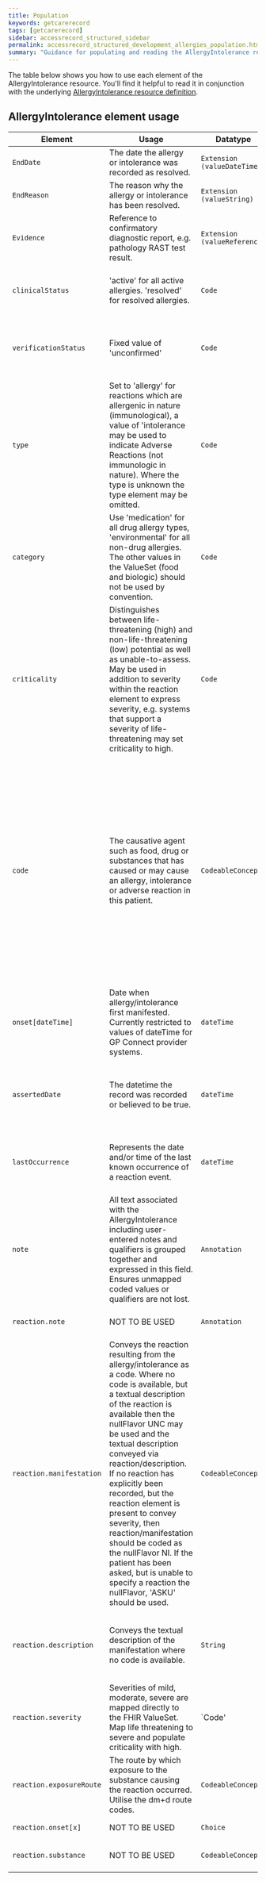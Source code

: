 ```yaml
---
title: Population
keywords: getcarerecord
tags: [getcarerecord]
sidebar: accessrecord_structured_sidebar
permalink: accessrecord_structured_development_allergies_population.html
summary: "Guidance for populating and reading the AllergyIntolerance resource"
---
```


The table below shows you how to use each element of the AllergyIntolerance resource. You'll find it helpful to read it in conjunction with the underlying [AllergyIntolerance resource definition](https://fhir.nhs.uk/STU3/StructureDefinition/CareConnect-GPC-AllergyIntolerance-1).

## AllergyIntolerance element usage ##

Element | Usage | Datatype | Optionality | Guidance 
-------|--------|----------|:-----------:|------------------------------------------------
`EndDate`  | The date the allergy or intolerance was recorded as resolved. | `Extension (valueDateTime)` | R | Must be populated if the status is set to 'resolved'.
`EndReason`| The reason why the allergy or intolerance has been resolved. | `Extension (valueString)` | R |
`Evidence` | Reference to confirmatory diagnostic report, e.g. pathology RAST test result. | `Extension (valueReference)` | O |
`clinicalStatus` | 'active' for all active allergies. 'resolved' for resolved allergies. | `Code` | M | Producers which support the concept of resolved/ended allergies should set the clinicalStatus of resolved allergies to 'resolved'.
`verificationStatus` | Fixed value of 'unconfirmed' | `Code` | M | DO NOT USE - this value is mandatory in base FHIR so cannot be removed. It is not a concept in GP systems and as such no meaning should be attributed to this field in consuming systems.
`type` | Set to 'allergy' for reactions which are allergenic in nature (immunological), a value of 'intolerance may be used to indicate Adverse Reactions (not immunologic in nature). Where the type is unknown the type element may be omitted. | `Code` | O |Some systems allow explicit identification of Adverse Reactions and Intolerances and the type should be used to make this distinction where it exists.
`category` | Use 'medication' for all drug allergy types, 'environmental' for all non-drug allergies. The other values in the ValueSet (food and biologic) should not be used by convention. | `Code` | M |See note on 'AllergyIntolerance Category'.
`criticality` | Distinguishes between life-threatening (high) and non-life-threatening (low) potential as well as unable-to-assess. May be used in addition to severity within the reaction element to express severity, e.g. systems that support a severity of life-threatening may set criticality to high. | `Code` | O | May be used in conjunction with reaction/severity by systems which support a severity of 'Life Threatening' or equivalent.
`code` | The causative agent such as food, drug or substances that has caused or may cause an allergy, intolerance or adverse reaction in this patient. | `CodeableConcept` | M | Systems will evolve to use the specified vocabulary of SNOMED CT concepts from the specified subset. The subset includes products and concepts from the substance and product hierarchies and allows medication concepts from the dm+d SNOMED CT extension. In the interim this coded element will hold the primary code for the AllergyIntolerance which may in the case of drug allergies be a medication code or a pre-coordinated code which triggers decision support on the system. Where the AllergyIntolerance has no coded representation in the source system, but is identified as such in the source record then the appropriate degrade code may be used and the text of the AllergyIntolerance placed in the text of the code.
`onset[dateTime]` | Date when allergy/intolerance first manifested. Currently restricted to values of dateTime for GP Connect provider systems. | `dateTime` | R | Present and populated when the provider system records an explicit onset date for an allergy.
`assertedDate` | The datetime the record was recorded or believed to be true. | `dateTime` | M | The asserted date is when the allergy related to the patient was asserted. In many cases, this will be when the allergy is entered onto the system, although some systems may allow this date to be modified.
`lastOccurrence` | Represents the date and/or time of the last known occurrence of a reaction event. | `dateTime` | O | May not currently be available from participating systems and may be omitted. Ommission should not prejudice the ability of providers and consumers to process this element if and when it is available.
`note` | All text associated with the AllergyIntolerance including user-entered notes and qualifiers is grouped together and expressed in this field. Ensures unmapped coded values or qualifiers are not lost. | `Annotation` | R | Must be used to contain any textual data relevant to the allergy.
`reaction.note` | NOT TO BE USED | `Annotation` | O | AllergyIntolerance.note should contain all of the consolidated text from the allergy/intolerance.
`reaction.manifestation` | Conveys the reaction resulting from the allergy/intolerance as a code. Where no code is available, but a textual description of the reaction is available then the nullFlavor UNC may be used and the textual description conveyed via reaction/description. If no reaction has explicitly been recorded, but the reaction element is present to convey severity, then reaction/manifestation should be coded as the nullFlavor NI. If the patient has been asked, but is unable to specify a reaction the nullFlavor, 'ASKU' should be used. | `CodeableConcept` | O |
`reaction.description` | Conveys the textual description of the manifestation where no code is available. | `String` | O | A consuming system may concatenate the contents (appropriately labelled) with text in AllergyIntolerance.note if a textual description of the manifestation is not supported in the receiving system record structure.
`reaction.severity` | Severities of mild, moderate, severe are mapped directly to the FHIR ValueSet. Map life threatening to severe and populate criticality with high. | `Code' | O |Unmapped or converted severity codes in original system should be expressed in AllergyIntolerance.note.
`reaction.exposureRoute` | The route by which exposure to the substance causing the reaction occurred. Utilise the dm+d route codes. | `CodeableConcept` | O | 
`reaction.onset[x]` | NOT TO BE USED | `Choice` | O | Onset explicitly supplied via AllergyIntolerance.onset[dateTime].
`reaction.substance` | NOT TO BE USED | `CodeableConcept` | O | The causative is explicitly and specifically coded via AllergyIntolerance.code.

